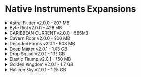 # Native Instruments Expansions

<details>

<summary>Astral Flutter v2.0.0 - 807 MB </summary>

[AudioDemo](https://www.native-instruments.com/en/products/komplete/expansions/astral-flutter/)

| Version | Description Text | Components |
| :-----: | :--------------- | :---------: |
| 2.0.0 - 2018-02-19 | 40 MASCHINE and 43 BATTERY Kits with circuit-bent sounds, distorted leads, and noises from modified video game consoles and classic computers. 50 MASSIVE presets for atmospheric sounds and tripped-out melodic chords. Includes also Audio Loops exported from Maschine | Maschine 2.7.2 , Battery 4.1, Massive Synth, Monark, Prism, Reaktor6 |

</details>

<details>

<summary>Byte Riot v2.0.0 - 428 MB </summary>

[AudioDemo](https://www.native-instruments.com/en/products/komplete/expansions/byte-riot/)

| Version | Description Text | Components |
| :-----: | :--------------- | :---------: |
| 2.0.0 - 2018-02-19 | 41 MASCHINE Kits - 51 BATTERY Kits -. 50 MASSIVE presets for atmospheric sounds and tripped-out melodic chords. Includes also Audio Loops exported from Maschine. Customizable presets for MASSIVE and MONARK by top sound designers give you the perfect sounds for your genre.| Maschine 2.7.2 , Battery 4.1, Massive Synth, Monark, Prism, Reaktor6 |

</details>


<details>

<summary>CARIBBEAN CURRENT v2.0.0 - 585MB </summary>

[AudioDemo](https://www.native-instruments.com/en/products/komplete/expansions/caribbean-current/)

| Version | Description Text | Components |
| :-----: | :--------------- | :---------: |
| 2.0.0 - 2018-02-19 | 40 MASCHINE and 47 BATTERY Kits - 40 MASSIVE presets by top sound designers give you the perfect sounds for your genre.. Includes also Audio Loops exported from Maschine. | Maschine 2.7.2 , Battery 4.1, Massive Synth, Monark, Prism, Reaktor6 |

</details>


<details>

<summary>Cavern Floor v2.0.0 - 900 MB </summary>

[AudioDemo](https://www.native-instruments.com/en/products/komplete/expansions/cavern-floor/)

| Version | Description Text | Components |
| :-----: | :--------------- | :---------: |
| 2.0.0 - 2018-02-19 | 45 MASCHINE and 54 BATTERY Kits - Customizable presets for MASSIVE and MONARK by top sound designers give you the perfect sounds for your genre. Includes also Audio Loops exported from Maschine. | Maschine 2.7.2 , Battery 4.1, Massive Synth, Monark, Prism, Reaktor6 |

</details>


<details>

<summary>Decoded Forms v2.0.1 - 608 MB </summary>

[AudioDemo](https://www.native-instruments.com/en/products/komplete/expansions/decoded-forms/)

| Version | Description Text | Components |
| :-----: | :--------------- | :---------: |
| 2.0.1 - 2018-02-19 | 42 deconstructed, dissected, and dismantled Kits for MASCHINE and BATTERY - Exclusive MASSIVE and MONARK presets designed for rich, melodic bass. Includes also Audio Loops exported from Maschine. | Maschine 2.7.2 , Battery 4.1, Massive Synth, Monark, Prism, Reaktor6 |

</details>


<details>

<summary>Deep Matter v2.0.1 - 1.63 GB </summary>

[AudioDemo](https://www.native-instruments.com/en/products/komplete/expansions/deep-matter/)

| Version | Description Text | Components |
| :-----: | :--------------- | :---------: |
| 2.0.1 - 2018-02-19 | 48 MASCHINE Kits and 52 BATTERY Kits with found sound percussion and atmospheric field recordings - Includes 10 MASSIVE and 15 MONARK presets for perfect-sounding bass, chords, and leads. Includes also Audio Loops exported from Maschine. | Maschine 2.7.2 , Battery 4.1, Massive Synth, Monark, Prism, Reaktor6 |

</details>


<details>

<summary>Drop Squad v2.0.1 - 1.12 GB </summary>

[AudioDemo](https://www.native-instruments.com/en/products/komplete/expansions/drop-squad/)

| Version | Description Text | Components |
| :-----: | :--------------- | :---------: |
| 2.0.1 - 2018-02-19 | 45 MASCHINE and 52 BATTERY Kits for expanding your sonic arsenal - Custom MASSIVE presets for maximum impact. Includes also Audio Loops exported from Maschine. | Maschine 2.7.2 , Battery 4.1, Massive Synth, Monark, Prism, Reaktor6 |

</details>


<details>

<summary>Elastic Thump v2.0.1 - 750 MB </summary>

[AudioDemo](https://www.native-instruments.com/en/products/komplete/expansions/elastic-thump/)

| Version | Description Text | Components |
| :-----: | :--------------- | :---------: |
| 2.0.1 - 2018-02-19 | 48 MASCHINE and 52 BATTERY Kits loaded with FX, EQ, and unique patterns - 20 MASSIVE and 20 MONARK presets for deep, smooth bass sounds. | Maschine 2.7.2 , Battery 4.1, Massive Synth, Monark, Prism, Reaktor6 |

</details>


<details>

<summary>Golden Kingdom v2.0.1 - 1.7 GB </summary>

[AudioDemo](https://www.native-instruments.com/en/products/komplete/expansions/golden-kingdom/)

| Version | Description Text | Components |
| :-----: | :--------------- | :---------: |
| 2.0.1 - 2018-02-19 | 52 MASCHINE and 63 BATTERY Kits packed with samples of overdriven drums, processed instruments, and crushing synths - 37 MASSIVE Presets. | Maschine 2.7.2 , Battery 4.1, Massive Synth, Monark, Prism, Reaktor6 |

</details>


<details>

<summary>Halicon Sky v2.0.1 - 1.25 GB </summary>

[AudioDemo](https://www.native-instruments.com/en/products/komplete/expansions/halcyon-sky/)

| Version | Description Text | Components |
| :-----: | :--------------- | :--------: |
| 2.0.1 - 2018-02-19 | 52 MASCHINE and 63 BATTERY Kits packed with samples of overdriven drums, processed instruments, and crushing synths - 37 MASSIVE Presets. | Maschine 2.7.2 , Battery 4.1, Massive Synth, Monark, Prism, Reaktor6 |

</details>
